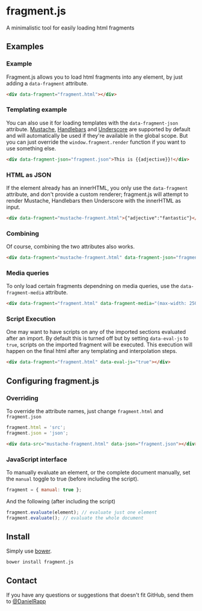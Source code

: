 fragment.js
========

A minimalistic tool for easily loading html fragments

Examples
---

### Example

Fragment.js allows you to load html fragments into any element, by just adding a `data-fragment` attribute.
```html
<div data-fragment="fragment.html"></div>
```

### Templating example

You can also use it for loading templates with the `data-fragment-json` attribute.
[Mustache](http://mustache.github.com/), [Handlebars](http://handlebarsjs.com/) and [Underscore](http://underscorejs.org/)
are supported by default and will automatically be used if they're available in the global scope.
But you can just override the `window.fragment.render` function if you want to use something else.

```html
<div data-fragment-json="fragment.json">This is {{adjective}}!</div>
```

### HTML as JSON

If the element already has an innerHTML, you only use the `data-fragment` attribute, and don't provide a custom renderer;
fragment.js will attempt to render Mustache, Handlebars then Underscore with the innerHTML as input.

```html
<div data-fragment="mustache-fragment.html">{"adjective":"fantastic"}</div>
```

### Combining

Of course, combining the two attributes also works.

```html
<div data-fragment="mustache-fragment.html" data-fragment-json="fragment.json"></div>
```

### Media queries

To only load certain fragments dependning on media queries, use the `data-fragment-media` attribute.

```html
<div data-fragment="fragment.html" data-fragment-media="(max-width: 250px)"></div>
```

### Script Execution

One may want to have scripts on any of the imported sections evaluated after an import. By default this is turned off
but by setting `data-eval-js` to `true`, scripts on the imported fragment will be executed. This execution will happen on the final html after any templating and interpolation steps.

```html
<div data-fragment="fragment.html" data-eval-js="true"></div>
```

## Configuring fragment.js

### Overriding

To override the attribute names, just change `fragment.html` and `fragment.json`

```javascript
fragment.html = 'src';
fragment.json = 'json';
```

```html
<div data-src="mustache-fragment.html" data-json="fragment.json"></div>
```

### JavaScript interface

To manually evaluate an element, or the complete document manually,
set the `manual` toggle to true (before including the script).

```javascript
fragment = { manual: true };
```

And the following (after including the script)

```javascript
fragment.evaluate(element); // evaluate just one element
fragment.evaluate(); // evaluate the whole document
```

Install
---

Simply use [bower](http://twitter.github.com/bower/).
```
bower install fragment.js
```

Contact
---

If you have any questions or suggestions that doesn't fit GitHub, send them to [@DanielRapp](https://twitter.com/danielrapp)
